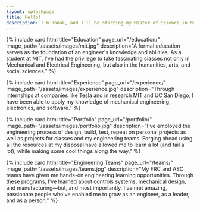 ```yaml
---
layout: splashpage
title: Hello!
description: I'm Ronak, and I'll be starting my Master of Science in Mechanical Engineering at MIT in Prof. Sangbae Kim's Biomimetic Robotics Lab. I graduated from MIT with a Bachelor of Science, double majoring in Mechanical Engineering and Electrical Engineering. Here, you can check out what classes I've taken, internships I've completed, research I've contributed to, projects I've made, and teams I've been a part of.
---
```


{% include card.html
    title="Education"
    page_url="/education/"
    image_path="/assets/images/mit.jpg"
    description="A formal education serves as the foundation of an engineer's knowledge and abilities. As a student at MIT, I've had the privilege to take fascinating classes not only in Mechanical and Electrical Engineering, but also in the humanities, arts, and social sciences." %}

{% include card.html
    title="Experience"
    page_url="/experience/"
    image_path="/assets/images/experience.jpg"
    description="Through internships at companies like Tesla and in research MIT and UC San Diego, I have been able to apply my knowledge of mechanical engineering, electronics, and software." %}

{% include card.html
    title="Portfolio"
    page_url="/portfolio/"
    image_path="/assets/images/portfolio.jpg"
    description="I've employed the engineering process of design, build, test, repeat on personal projects as well as projects for classes and my engineering teams. Forging ahead using all the resources at my disposal have allowed me to learn a lot (and fail a lot), while making some cool things along the way." %}

{% include card.html
    title="Engineering Teams"
    page_url="/teams/"
    image_path="/assets/images/teams.jpg"
    description="My FRC and ASC teams have given me hands-on engineering learning opportunities. Through these programs, I've learned about controls systems, mechanical design, and manufacturing—but, and most importantly, I've met amazing, passionate people who've enabled me to grow as an engineer, as a leader, and as a person." %}